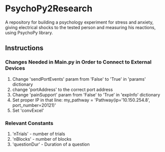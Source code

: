 # PsychoPy2Research
A repository for building a psychology experiment for stress and anxiety, giving electrical shocks to the tested person and measuring his reactions, using PsychoPy library.

## Instructions

### Changes Needed in Main.py in Order to Connect to External Devices

1. Change 'sendPortEvents' param from 'False' to 'True' in 'params' dictionary
2. change 'portAddress' to the correct port address
3. Change 'painSupport' param from 'False' to 'True' in 'expInfo' dictionary
4. Set proper IP in that line: my_pathway = 'Pathway(ip='10.150.254.8', port_number=20121)'
5. Set 'convExcel'


### Relevant Constants

1. 'nTrials' - number of trials
2. 'nBlocks' - number of blocks
3. 'questionDur' - Duration of a question

